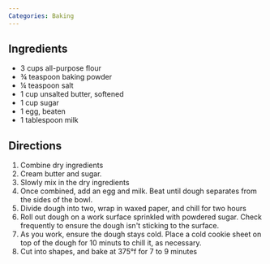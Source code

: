 ```yaml
---
Categories: Baking
---
```


## Ingredients

 - 3 cups all-purpose flour
 - &frac34; teaspoon baking powder
 - &frac14; teaspoon salt
 - 1 cup unsalted butter, softened
 - 1 cup sugar
 - 1 egg, beaten
 - 1 tablespoon milk

## Directions

1. Combine dry ingredients
2. Cream butter and sugar.
3. Slowly mix in the dry ingredients
4. Once combined, add an egg and milk. Beat until dough separates from the sides of the bowl.
5. Divide dough into two, wrap in waxed paper, and chill for two hours
6. Roll out dough on a work surface sprinkled with powdered sugar. Check frequently to ensure the dough isn't sticking to the surface.
7. As you work, ensure the dough stays cold. Place a cold cookie sheet on top of the dough for 10 minuts to chill it, as necessary.
8. Cut into shapes, and bake at 375&deg;f for 7 to 9 minutes